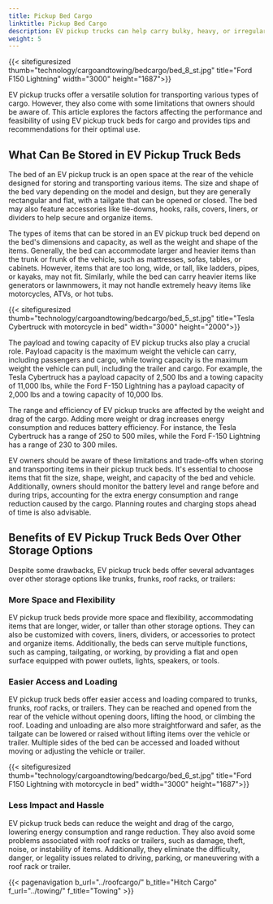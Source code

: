 ```yaml
---
title: Pickup Bed Cargo
linktitle: Pickup Bed Cargo
description: EV pickup trucks can help carry bulky, heavy, or irregularly shaped items such as furniture, appliances, tools, building materials, or sports gear.
weight: 5
---
```

<!-- markdownlint-disable MD033 -->

{{< sitefiguresized thumb="technology/cargoandtowing/bedcargo/bed_8_st.jpg" title="Ford F150 Lightning" width="3000" height="1687">}}

EV pickup trucks offer a versatile solution for transporting various types of cargo. However, they also come with some limitations that owners should be aware of. This article explores the factors affecting the performance and feasibility of using EV pickup truck beds for cargo and provides tips and recommendations for their optimal use.

## What Can Be Stored in EV Pickup Truck Beds

The bed of an EV pickup truck is an open space at the rear of the vehicle designed for storing and transporting various items. The size and shape of the bed vary depending on the model and design, but they are generally rectangular and flat, with a tailgate that can be opened or closed. The bed may also feature accessories like tie-downs, hooks, rails, covers, liners, or dividers to help secure and organize items.

The types of items that can be stored in an EV pickup truck bed depend on the bed's dimensions and capacity, as well as the weight and shape of the items. Generally, the bed can accommodate larger and heavier items than the trunk or frunk of the vehicle, such as mattresses, sofas, tables, or cabinets. However, items that are too long, wide, or tall, like ladders, pipes, or kayaks, may not fit. Similarly, while the bed can carry heavier items like generators or lawnmowers, it may not handle extremely heavy items like motorcycles, ATVs, or hot tubs.

{{< sitefiguresized thumb="technology/cargoandtowing/bedcargo/bed_5_st.jpg" title="Tesla Cybertruck with motorcycle in bed" width="3000" height="2000">}}

The payload and towing capacity of EV pickup trucks also play a crucial role. Payload capacity is the maximum weight the vehicle can carry, including passengers and cargo, while towing capacity is the maximum weight the vehicle can pull, including the trailer and cargo. For example, the Tesla Cybertruck has a payload capacity of 2,500 lbs and a towing capacity of 11,000 lbs, while the Ford F-150 Lightning has a payload capacity of 2,000 lbs and a towing capacity of 10,000 lbs.

The range and efficiency of EV pickup trucks are affected by the weight and drag of the cargo. Adding more weight or drag increases energy consumption and reduces battery efficiency. For instance, the Tesla Cybertruck has a range of 250 to 500 miles, while the Ford F-150 Lightning has a range of 230 to 300 miles.

EV owners should be aware of these limitations and trade-offs when storing and transporting items in their pickup truck beds. It's essential to choose items that fit the size, shape, weight, and capacity of the bed and vehicle. Additionally, owners should monitor the battery level and range before and during trips, accounting for the extra energy consumption and range reduction caused by the cargo. Planning routes and charging stops ahead of time is also advisable.

## Benefits of EV Pickup Truck Beds Over Other Storage Options

Despite some drawbacks, EV pickup truck beds offer several advantages over other storage options like trunks, frunks, roof racks, or trailers:

### More Space and Flexibility

EV pickup truck beds provide more space and flexibility, accommodating items that are longer, wider, or taller than other storage options. They can also be customized with covers, liners, dividers, or accessories to protect and organize items. Additionally, the beds can serve multiple functions, such as camping, tailgating, or working, by providing a flat and open surface equipped with power outlets, lights, speakers, or tools.

### Easier Access and Loading

EV pickup truck beds offer easier access and loading compared to trunks, frunks, roof racks, or trailers. They can be reached and opened from the rear of the vehicle without opening doors, lifting the hood, or climbing the roof. Loading and unloading are also more straightforward and safer, as the tailgate can be lowered or raised without lifting items over the vehicle or trailer. Multiple sides of the bed can be accessed and loaded without moving or adjusting the vehicle or trailer.

{{< sitefiguresized thumb="technology/cargoandtowing/bedcargo/bed_6_st.jpg" title="Ford F150 Lightning with motorcycle in bed" width="3000" height="1687">}}

### Less Impact and Hassle

EV pickup truck beds can reduce the weight and drag of the cargo, lowering energy consumption and range reduction. They also avoid some problems associated with roof racks or trailers, such as damage, theft, noise, or instability of items. Additionally, they eliminate the difficulty, danger, or legality issues related to driving, parking, or maneuvering with a roof rack or trailer.

{{< pagenavigation b_url="../roofcargo/" b_title="Hitch Cargo" f_url="../towing/" f_title="Towing" >}}
